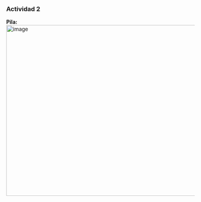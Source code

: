 ### Actividad 2  
**Pila:**
<img width="753" height="456" alt="image" src="https://github.com/user-attachments/assets/881227d3-db07-4f89-9ac1-f4b88f1a3a8b" />
